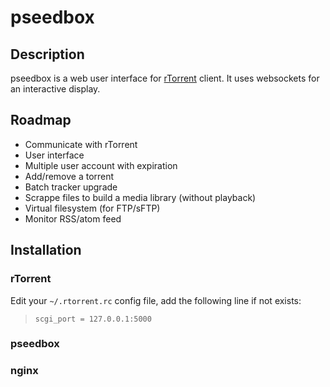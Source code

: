 # pseedbox

## Description

pseedbox is a web user interface for [rTorrent](https://github.com/rakshasa/rtorrent) client. It uses websockets for an interactive display.

## Roadmap

- Communicate with rTorrent
- User interface
- Multiple user account with expiration
- Add/remove a torrent
- Batch tracker upgrade
- Scrappe files to build a media library (without playback)
- Virtual filesystem (for FTP/sFTP)
- Monitor RSS/atom feed

## Installation

### rTorrent
Edit your ``~/.rtorrent.rc``  config file, add the following line if not exists:

> ``scgi_port = 127.0.0.1:5000``

### pseedbox

### nginx

